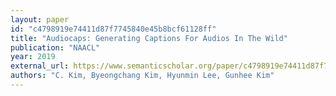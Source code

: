 ```yaml
---
layout: paper
id: "c4798919e74411d87f7745840e45b8bcf61128ff"
title: "Audiocaps: Generating Captions For Audios In The Wild"
publication: "NAACL"
year: 2019
external_url: https://www.semanticscholar.org/paper/c4798919e74411d87f7745840e45b8bcf61128ff
authors: "C. Kim, Byeongchang Kim, Hyunmin Lee, Gunhee Kim"
---
```

